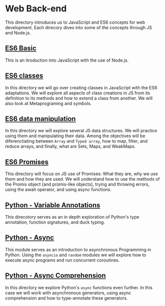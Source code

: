 # Web Back-end
This directory introduces us to JavaScript and ES6 concepts for web development.  Each direcory dives into some of the concepts through JS and Node.js.

## [ES6 Basic](/ES6_basic/)
This is an itroduction into JavaScript with the use of Node.js. 

## [ES6 classes](/ES6_classes/)
In this directory we will go over creating classes in JavaScript with the ES6 adaptations.  We will explore all aspects of class creations in JS from its definition to its methods and how to extend a class from another.  We will also look at Metaprograming and symbols.

## [ES6 data manipulation](/ES6_data_manipulation/)
In this directory we will explore several JS data structures.  We will practice using them and manipulating their data.  Among the objectives will be diferenctiating between `Array` and `Typed array`,  how to map, filter, and reduce arrays, and finally, what are Sets, Maps, and WeakMaps.

## [ES6 Promises](/ES6_promise/)
This directory will focus on JS use of Promises: What they are, why we use them and how they are used.  We will understand how to use the methods of the Promis object (and promis-like objects), trying and throwing errors, using the await operator, and using async functions.

## [Python - Variable Annotations](/python_variable_annotations/)
This direcotory serves as an in depth exploration of Python's type annotation, function signatures, and duck typing.

## [Python - Async](/python_async_function/)
This module serves as an introduction to asynchronous Programming in Python.
Using the `asyncio` and `random` modules we will explore how to execute async programs and run concurrent coroutines.

## [Python - Async Comprehension](/python_async_comprehension/)
In this directory we explore Python's `async` functions even further.  In this case we will work with asynchronous generators, using async comprehension and how to type-annotate these generators.
